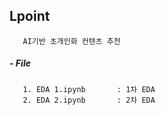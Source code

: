 ## Lpoint
       AI기반 초개인화 컨텐츠 추천

##### - File
       1. EDA 1.ipynb       : 1차 EDA
       2. EDA 2.ipynb       : 2차 EDA
